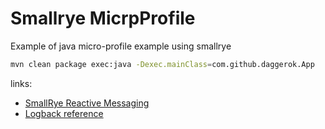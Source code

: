 # Smallrye MicrpProfile
Example of java micro-profile example using smallrye

```bash
mvn clean package exec:java -Dexec.mainClass=com.github.daggerok.App
```

links:

* [SmallRye Reactive Messaging](https://smallrye.io/smallrye-reactive-messaging/#_quickstart)
* [Logback reference](https://logback.qos.ch/manual/configuration.html)
